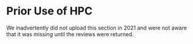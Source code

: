# Prior Use of HPC

We inadvertently did not upload this section in 2021 and were not aware that it was missing until the reviews were returned. 


